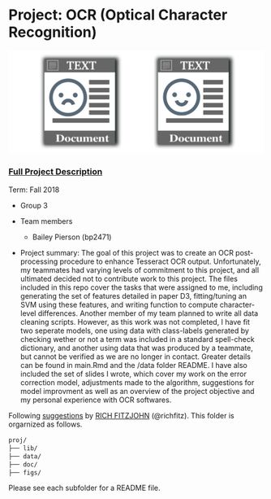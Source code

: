 # Project: OCR (Optical Character Recognition) 

![image](figs/intro.png)

### [Full Project Description](doc/project4_desc.md)

Term: Fall 2018

+ Group 3 
+ Team members
	+ Bailey Pierson (bp2471)

+ Project summary: The goal of this project was to create an OCR post-processing procedure to enhance Tesseract OCR output. Unfortunately, my teammates had varying levels of commitment to this project, and all ultimated decided not to contribute work to this project. The files included in this repo cover the tasks that were assigned to me, including generating the set of features detailed in paper D3, fitting/tuning an SVM using these features, and writing function to compute character-level differences. Another member of my team planned to write all data cleaning scripts. However, as this work was not completed, I have fit two seperate models, one using data with class-labels generated by checking wether or not a term was included in a standard spell-check dictionary, and another using data that was produced by a teammate, but cannot be verified as we are no longer in contact. Greater details can be found in main.Rmd and the /data folder README. I have also included the set of slides I wrote, which cover my work on the error correction model, adjustments made to the algorithm, suggestions for model improvment as well as an overview of the project objective and my personal experience with OCR softwares.
	

Following [suggestions](http://nicercode.github.io/blog/2013-04-05-projects/) by [RICH FITZJOHN](http://nicercode.github.io/about/#Team) (@richfitz). This folder is orgarnized as follows.

```
proj/
├── lib/
├── data/
├── doc/
├── figs/
```

Please see each subfolder for a README file.
